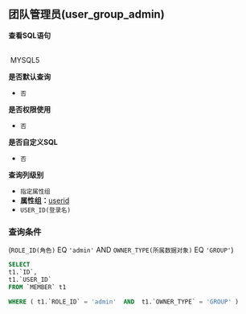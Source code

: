 ## 团队管理员(user_group_admin) <!-- {docsify-ignore-all} -->



<p class="panel-title"><b>查看SQL语句</b></p>
<br>

<el-row>
&nbsp;<el-tag @click="MYSQL5 = true">MYSQL5</el-tag>
</el-row>

<br>
<p class="panel-title"><b>是否默认查询</b></p>

* `否`

<p class="panel-title"><b>是否权限使用</b></p>

* `否`

<p class="panel-title"><b>是否自定义SQL</b></p>

* `否`

<p class="panel-title"><b>查询列级别</b></p>

* `指定属性组`
*  **属性组：**[userid](#)
  * `USER_ID(登录名)`



### 查询条件

(`ROLE_ID(角色)` EQ `'admin'` AND `OWNER_TYPE(所属数据对象)` EQ `'GROUP'`)





<el-dialog v-model="MYSQL5" title="MYSQL5">

```sql
SELECT
t1.`ID`,
t1.`USER_ID`
FROM `MEMBER` t1 

WHERE ( t1.`ROLE_ID` = 'admin'  AND  t1.`OWNER_TYPE` = 'GROUP' )
```

</el-dialog>

<script>
 const { createApp } = Vue
  createApp({
    data() {
      return {
                MYSQL5 : false
        
      }
    },
    methods: {
    }
  }).use(ElementPlus).mount('#app')
</script>